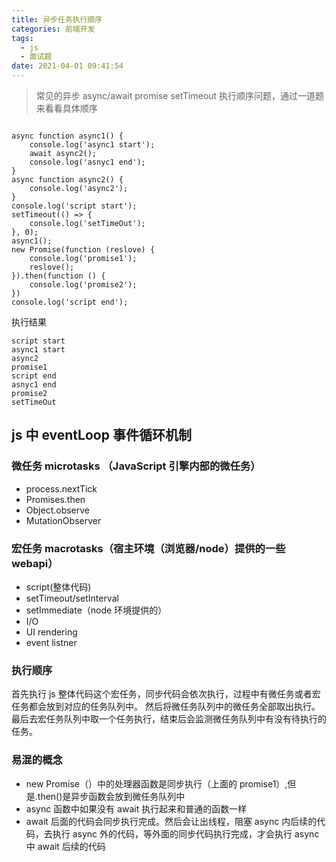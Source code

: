 ```yaml
---
title: 异步任务执行顺序
categories: 前端开发
tags:
  - js
  - 面试题
date: 2021-04-01 09:41:54
---
```


> 常见的异步 async/await promise setTimeout 执行顺序问题，通过一道题来看看具体顺序

```

async function async1() {
	console.log('async1 start');
	await async2();
	console.log('asnyc1 end');
}
async function async2() {
	console.log('async2');
}
console.log('script start');
setTimeout(() => {
	console.log('setTimeOut');
}, 0);
async1();
new Promise(function (reslove) {
	console.log('promise1');
	reslove();
}).then(function () {
	console.log('promise2');
})
console.log('script end');

```

执行结果

```
script start
async1 start
async2
promise1
script end
asnyc1 end
promise2
setTimeOut
```

## js 中 eventLoop 事件循环机制

### 微任务 microtasks （JavaScript 引擎内部的微任务）

- process.nextTick
- Promises.then
- Object.observe
- MutationObserver

### 宏任务 macrotasks（宿主环境（浏览器/node）提供的一些 webapi）

- script(整体代码)
- setTimeout/setInterval
- setImmediate（node 环境提供的）
- I/O
- UI rendering
- event listner

### 执行顺序

首先执行 js 整体代码这个宏任务，同步代码会依次执行，过程中有微任务或者宏任务都会放到对应的任务队列中。
然后将微任务队列中的微任务全部取出执行。
最后去宏任务队列中取一个任务执行，结束后会监测微任务队列中有没有待执行的任务。

### 易混的概念

- new Promise（）中的处理器函数是同步执行（上面的 promise1）,但是.then()是异步函数会放到微任务队列中
- async 函数中如果没有 await 执行起来和普通的函数一样
- await 后面的代码会同步执行完成。然后会让出线程，阻塞 async 内后续的代码，去执行 async 外的代码，等外面的同步代码执行完成，才会执行 async 中 await 后续的代码
